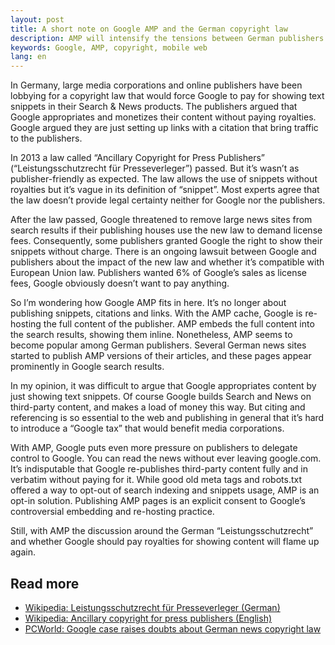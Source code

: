 ```yaml
---
layout: post
title: A short note on Google AMP and the German copyright law
description: AMP will intensify the tensions between German publishers and Google
keywords: Google, AMP, copyright, mobile web
lang: en
---
```


In Germany, large media corporations and online publishers have been lobbying for a copyright law that would force Google to pay for showing text snippets in their Search & News products. The publishers argued that Google appropriates and monetizes their content without paying royalties. Google argued they are just setting up links with a citation that bring traffic to the publishers.

In 2013 a law called “Ancillary Copyright for Press Publishers” (“Leistungsschutzrecht für Presseverleger”) passed. But it’s wasn’t as publisher-friendly as expected. The law allows the use of snippets without royalties but it’s vague in its definition of “snippet”. Most experts agree that the law doesn’t provide legal certainty neither for Google nor the publishers.

After the law passed, Google threatened to remove large news sites from search results if their publishing houses use the new law to demand license fees. Consequently, some publishers granted Google the right to show their snippets without charge. There is an ongoing lawsuit between Google and publishers about the impact of the new law and whether it’s compatible with European Union law. Publishers wanted 6% of Google’s sales as license fees, Google obviously doesn’t want to pay anything.

So I’m wondering how Google AMP fits in here. It’s no longer about publishing snippets, citations and links. With the AMP cache, Google is re-hosting the full content of the publisher. AMP embeds the full content into the search results, showing them inline. Nonetheless, AMP seems to become popular among German publishers. Several German news sites started to publish AMP versions of their articles, and these pages appear prominently in Google search results.

In my opinion, it was difficult to argue that Google appropriates content by just showing text snippets. Of course Google builds Search and News on third-party content, and makes a load of money this way. But citing and referencing is so essential to the web and publishing in general that it’s hard to introduce a “Google tax” that would benefit media corporations.

With AMP, Google puts even more pressure on publishers to delegate control to Google. You can read the news without ever leaving google.com. It’s indisputable that Google re-publishes third-party content fully and in verbatim without paying for it. While good old meta tags and robots.txt offered a way to opt-out of search indexing and snippets usage, AMP is an opt-in solution. Publishing AMP pages is an explicit consent to Google’s controversial embedding and re-hosting practice.

Still, with AMP the discussion around the German “Leistungsschutzrecht” and whether Google should pay royalties for showing content will flame up again.

## Read more

<ul>
<li>
  <a href="https://de.wikipedia.org/wiki/Leistungsschutzrecht_f%C3%BCr_Presseverleger" hreflang="de">Wikipedia: Leistungsschutzrecht für Presseverleger (German)</a>
</li>
<li>
  <a href="https://de.wikipedia.org/wiki/Leistungsschutzrecht_f%C3%BCr_Presseverleger">Wikipedia: Ancillary copyright for press publishers (English)</a>
</li>
<li>
  <a href="http://www.pcworld.com/article/3195443/internet/google-case-raises-doubts-about-german-news-copyright-law.html">PCWorld: Google case raises doubts about German news copyright law</a>
</li>
</ul>